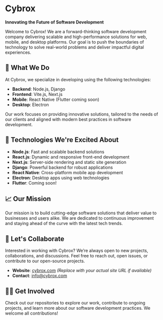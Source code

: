 # Cybrox

**Innovating the Future of Software Development**

Welcome to Cybrox! We are a forward-thinking software development company delivering scalable and high-performance solutions for web, mobile, and desktop platforms. Our goal is to push the boundaries of technology to solve real-world problems and deliver impactful digital experiences.

## 🌟 What We Do

At Cybrox, we specialize in developing using the following technologies:

- **Backend**: Node.js, Django
- **Frontend**: Vite.js, Next.js
- **Mobile**: React Native (Flutter coming soon)
- **Desktop**: Electron

Our work focuses on providing innovative solutions, tailored to the needs of our clients and aligned with modern best practices in software development.

## 🚀 Technologies We're Excited About

- **Node.js**: Fast and scalable backend solutions
- **React.js**: Dynamic and responsive front-end development
- **Next.js**: Server-side rendering and static site generation
- **Django**: Powerful backend for robust applications
- **React Native**: Cross-platform mobile app development
- **Electron**: Desktop apps using web technologies
- **Flutter**: Coming soon!

## 📈 Our Mission

Our mission is to build cutting-edge software solutions that deliver value to businesses and users alike. We are dedicated to continuous improvement and staying ahead of the curve with the latest tech trends.

## 🤝 Let's Collaborate

Interested in working with Cybrox? We’re always open to new projects, collaborations, and discussions. Feel free to reach out, open issues, or contribute to our open-source projects.

- **Website**: [cybrox.com](https://www.cybrox.com) *(Replace with your actual site URL if available)*
- **Contact**: [info@cybrox.com](mailto:info@cybrox.com)

## 👨‍💻 Get Involved

Check out our repositories to explore our work, contribute to ongoing projects, and learn more about our software development practices. We welcome all contributions!
